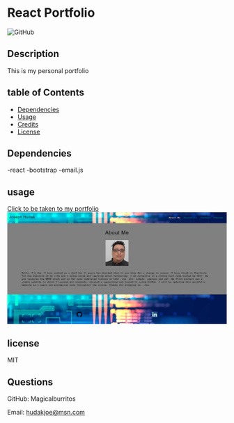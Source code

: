 # React Portfolio

![GitHub](https://img.shields.io/github/license/Magicalburritos/Portfolio2.0)

## Description

This is my personal portfolio

## table of Contents

- [Dependencies](#Dependencies)
- [Usage](#usage)
- [Credits](#credits)
- [License](#license)

## Dependencies

-react
-bootstrap
-email.js

## usage

[Click to be taken to my portfolio](https://joereactportfolio.herokuapp.com/)
![Portfolio's About Me section](demo.png)

## license

MIT

## Questions

GitHub: Magicalburritos

Email: hudakjoe@msn.com
